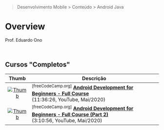 > Desenvolvimento Mobile > Conteúdo > Android Java

# Overview

Prof. Eduardo Ono

<br>

## Cursos "Completos"

| Thumb | Descrição |
| :-: | --- |
| [![Thumb](https://img.youtube.com/vi/fis26HvvDII/default.jpg)](https://www.youtube.com/watch?v=fis26HvvDII "Android Development for Beginners - Full Course") | <sup>[freeCodeCamp.org]</sup> [__Android Development for Beginners - Full Course__](https://www.youtube.com/watch?v=fis26HvvDII) <br> (11:36:26, YouTube, Mai/2020)
| [![Thumb](https://img.youtube.com/vi/RcSHAkpwXAQ/default.jpg)](https://www.youtube.com/watch?v=RcSHAkpwXAQ "Android Development for Beginners - Full Course (Part 2)") | <sup>[freeCodeCamp.org]</sup> [__Android Development for Beginners - Full Course (Part 2)__](https://www.youtube.com/watch?v=RcSHAkpwXAQ) <br> (3:10:56, YouTube, Mai/2020)

<br>
